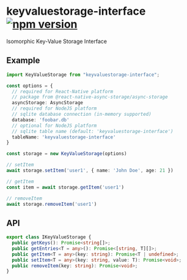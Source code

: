 # keyvaluestorage-interface [![npm version](https://badge.fury.io/js/keyvaluestorage-interface.svg)](https://badge.fury.io/js/keyvaluestorage-interface)

Isomorphic Key-Value Storage Interface

## Example

```typescript
import KeyValueStorage from "keyvaluestorage-interface";

const options = {
  // required for React-Native platform
  // package from @react-native-async-storage/async-storage
  asyncStorage: AsyncStorage
  // required for NodeJS platform
  // sqlite database connection (in-memory supported)
  database: 'foobar.db'
  // optional for NodeJS platform
  // sqlite table name (default: 'keyvaluestorage-interface')
  tableName: 'keyvaluestorage-interface'
}

const storage = new KeyValueStorage(options)

// setItem
await storage.setItem('user1', { name: 'John Doe', age: 21 })

// getItem
const item = await storage.getItem('user1')

// removeItem
await storage.removeItem('user1')
```

## API

```typescript
export class IKeyValueStorage {
  public getKeys(): Promise<string[]>;
  public getEntries<T = any>(): Promise<[string, T][]>;
  public getItem<T = any>(key: string): Promise<T | undefined>;
  public setItem<T = any>(key: string, value: T): Promise<void>;
  public removeItem(key: string): Promise<void>;
}
```
